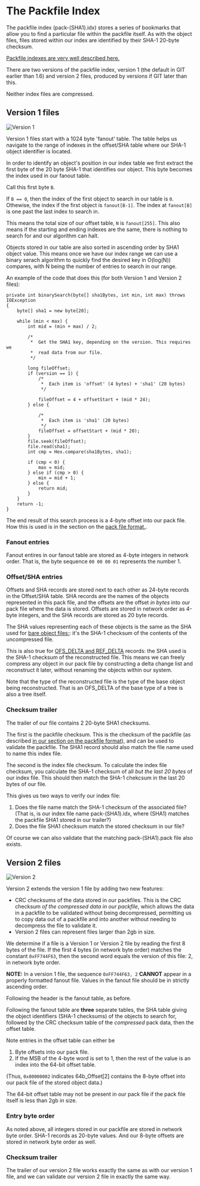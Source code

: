 # The Packfile Index

The packfile index (pack-(SHA1).idx) stores a series of bookmarks that allow you to find a particular file within the packfile itself. As with the object files, files stored within our index are identified by their SHA-1 20-byte checksum.

[Packfile indexes are very well described here.](https://shafiul.github.io//gitbook/7_the_packfile.html)

There are two versions of the packfile index, version 1 (the default in GIT earlier than 1.6) and version 2 files, produced by versions if GIT later than this.

Neither index files are compressed.

## Version 1 files

![Version 1](idx1.png)

Version 1 files start with a 1024 byte 'fanout' table. The table helps us navigate to the range of indexes in the offset/SHA table where our SHA-1 object identifier is located.

In order to identify an object's position in our index table we first extract the first byte of the 20 byte SHA-1 that identifies our object. This byte becomes the index used in our fanout table.

Call this first byte `B`.

If `B == 0`, then the index of the first object to search in our table is `0`. Othewise, the index if the first object is `fanout[B-1]`. The index at `fanout[B]` is one past the last index to search in.

This means the total size of our offset table, `N` is `fanout[255]`. This also means if the starting and ending indexes are the same, there is nothing to search for and our algorithm can halt.

Objects stored in our table are also sorted in ascending order by SHA1 object value. This means once we have our index range we can use a binary serach algorithm to quickly find the desired key in O(log(N)) compares, with N being the number of entries to search in our range.

An example of the code that does this (for both Version 1 and Version 2 files):

    private int binarySearch(byte[] sha1Bytes, int min, int max) throws IOException
    {
        byte[] sha1 = new byte[20];

        while (min < max) {
            int mid = (min + max) / 2;

            /*
             *  Get the SHA1 key, depending on the version. This requires we
             *  read data from our file.
             */

            long fileOffset;
            if (version == 1) {
                /*
                 *  Each item is 'offset' (4 bytes) + 'sha1' (20 bytes)
                 */

                fileOffset = 4 + offsetStart + (mid * 24);
            } else {

                /*
                 *  Each item is 'sha1' (20 bytes)
                 */
                fileOffset = offsetStart + (mid * 20);
            }
            file.seek(fileOffset);
            file.read(sha1);
            int cmp = Hex.compare(sha1Bytes, sha1);

            if (cmp < 0) {
                max = mid;
            } else if (cmp > 0) {
                min = mid + 1;
            } else {
                return mid;
            }
        }
        return -1;
    }

The end result of this search process is a 4-byte offset into our pack file. How this is used is in the section on the [pack file format.](pack.md).

### Fanout entries

Fanout entires in our fanout table are stored as 4-byte integers in network order. That is, the byte sequence `00 00 00 01` represents the number 1.

### Offset/SHA entries

Offsets and SHA records are stored next to each other as 24-byte records in the Offset/SHA table. SHA records are the names of the objects represented in this pack file, and the offsets are the offset *in bytes* into our pack file where the data is stored. Offsets are stored in network order as 4-byte integers, and the SHA records are stored as 20 byte records.

The SHA values representing each of these objects is the same as the SHA used for [bare object files:](objectnames.md): it's the SHA-1 checksum of the contents of the uncompressed file. 

This is also true for [OFS\_DELTA and REF\_DELTA](pack.md) records: the SHA used is the SHA-1 checksum of the reconstructed file. This means we can freely compress any object in our pack file by constructing a delta change list and reconstruct it later, without renaming the objects within our system. 

Note that the type of the reconstructed file is the type of the base object being reconstructed. That is an OFS\_DELTA of the base type of a tree is also a tree itself.

### Checksum trailer

The trailer of our file contains 2 20-byte SHA1 checksums.

The first is the packfile checksum. This is the checksum of the packfile (as described [in our section on the packfile format](pack.md)), and can be used to validate the packfile. The SHA1 record should also match the file name used to name this index file.

The second is the index file checksum. To calculate the index file checksum, you calculate the SHA-1 checksum of all *but the last 20 bytes* of our index file. This should then match the SHA-1 chekcsum in the last 20 bytes of our file.

This gives us two ways to verify our index file:

1. Does the file name match the SHA-1 checksum of the associated file? (That is, is our index file name pack-(SHA1).idx, where (SHA1) matches the packfile SHA1 stored in our trailer?)
2. Does the file SHA1 checksum match the stored checksum in our file?

Of course we can also validate that the matching pack-(SHA1).pack file also exists.

## Version 2 files

![Version 2](idx2.png)

Version 2 extends the version 1 file by adding two new features:

- CRC checksums of the data stored in our packfiles. This is the CRC checksum *of the compressed data in our packfile*, which allows the data in a packfile to be validated without being decompressed, permitting us to copy data out of a packfile and into another without needing to decompress the file to validate it.
- Version 2 files can represent files larger than 2gb in size.

We determine if a file is a Version 1 or Version 2 file by reading the first 8 bytes of the file. If the first 4 bytes (in network byte order) matches the constant `0xFF744F63`, then the second word equals the version of this file: 2, in network byte order.

**NOTE:** In a version 1 file, the sequence `0xFF744F63, 2` **CANNOT** appear in a properly formatted fanout file. Values in the fanout file should be in strictly ascending order.

Following the header is the fanout table, as before.

Following the fanout table are **three** separate tables, the SHA table giving the object identifiers (SHA-1 checksums) of the objects to search for, followed by the CRC checksum table of the *compressed* pack data, then the offset table.

Note entries in the offset table can either be

1. Byte offsets into our pack file.
2. If the MSB of the 4-byte word is set to 1, then the rest of the value is an index into the 64-bit offset table.

(Thus, `0x80000002` indicates 64b_Offset[2] contains the 8-byte offset into our pack file of the stored object data.)

The 64-bit offset table may not be present in our pack file if the pack file itself is less than 2gb in size.

### Entry byte order

As noted above, all integers stored in our packfile are stored in network byte order. SHA-1 records as 20-byte values. And our 8-byte offsets are stored in network byte order as well.

### Checksum trailer

The trailer of our version 2 file works exactly the same as with our version 1 file, and we can validate our version 2 file in exactly the same way.
